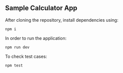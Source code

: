 ## Sample Calculator App

After cloning the repository, install dependencies using:

```
npm i
```

In order to run the application:

```
npm run dev
```

To check test cases:

```
npm test
```

